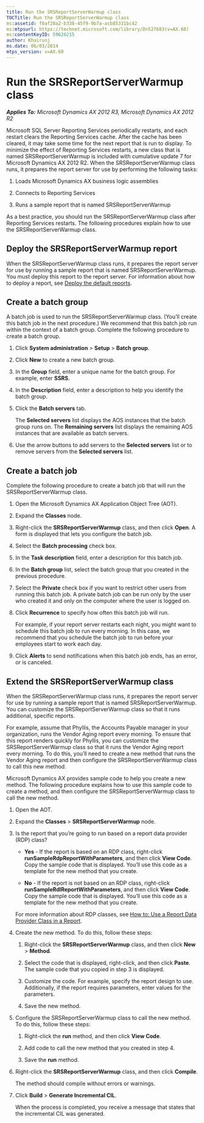 ```yaml
---
title: Run the SRSReportServerWarmup class
TOCTitle: Run the SRSReportServerWarmup class
ms:assetid: f0af28a2-b338-45f9-9b7a-acb85331bc42
ms:mtpsurl: https://technet.microsoft.com/library/Dn527683(v=AX.60)
ms:contentKeyID: 59626215
author: Khairunj
ms.date: 06/03/2014
mtps_version: v=AX.60
---
```


# Run the SRSReportServerWarmup class 


_**Applies To:** Microsoft Dynamics AX 2012 R3, Microsoft Dynamics AX 2012 R2_

Microsoft SQL Server Reporting Services periodically restarts, and each restart clears the Reporting Services cache. After the cache has been cleared, it may take some time for the next report that is run to display. To minimize the effect of Reporting Services restarts, a new class that is named SRSReportServerWarmup is included with cumulative update 7 for Microsoft Dynamics AX 2012 R2. When the SRSReportServerWarmup class runs, it prepares the report server for use by performing the following tasks:

1.  Loads Microsoft Dynamics AX business logic assemblies

2.  Connects to Reporting Services

3.  Runs a sample report that is named SRSReportServerWarmup

As a best practice, you should run the SRSReportServerWarmup class after Reporting Services restarts. The following procedures explain how to use the SRSReportServerWarmup class.

## Deploy the SRSReportServerWarmup report

When the SRSReportServerWarmup class runs, it prepares the report server for use by running a sample report that is named SRSReportServerWarmup. You must deploy this report to the report server. For information about how to deploy a report, see [Deploy the default reports](deploy-the-default-reports.md).

## Create a batch group

A batch job is used to run the SRSReportServerWarmup class. (You’ll create this batch job in the next procedure.) We recommend that this batch job run within the context of a batch group. Complete the following procedure to create a batch group.

1.  Click **System administration** \> **Setup** \> **Batch group**.

2.  Click **New** to create a new batch group.

3.  In the **Group** field, enter a unique name for the batch group. For example, enter **SSRS**.

4.  In the **Description** field, enter a description to help you identify the batch group.

5.  Click the **Batch servers** tab.
    
    The **Selected servers** list displays the AOS instances that the batch group runs on. The **Remaining servers** list displays the remaining AOS instances that are available as batch servers.

6.  Use the arrow buttons to add servers to the **Selected servers** list or to remove servers from the **Selected servers** list.

## Create a batch job

Complete the following procedure to create a batch job that will run the SRSReportServerWarmup class.

1.  Open the Microsoft Dynamics AX Application Object Tree (AOT).

2.  Expand the **Classes** node.

3.  Right-click the **SRSReportServerWarmup** class, and then click **Open**. A form is displayed that lets you configure the batch job.

4.  Select the **Batch processing** check box.

5.  In the **Task description** field, enter a description for this batch job.

6.  In the **Batch group** list, select the batch group that you created in the previous procedure.

7.  Select the **Private** check box if you want to restrict other users from running this batch job. A private batch job can be run only by the user who created it and only on the computer where the user is logged on.

8.  Click **Recurrence** to specify how often this batch job will run.
    
    For example, if your report server restarts each night, you might want to schedule this batch job to run every morning. In this case, we recommend that you schedule the batch job to run before your employees start to work each day.

9.  Click **Alerts** to send notifications when this batch job ends, has an error, or is canceled.

## Extend the SRSReportServerWarmup class

When the SRSReportServerWarmup class runs, it prepares the report server for use by running a sample report that is named SRSReportServerWarmup. You can customize the SRSReportServerWarmup class so that it runs additional, specific reports.

For example, assume that Phyllis, the Accounts Payable manager in your organization, runs the Vendor Aging report every morning. To ensure that this report renders quickly for Phyllis, you can customize the SRSReportServerWarmup class so that it runs the Vendor Aging report every morning. To do this, you’ll need to create a new method that runs the Vendor Aging report and then configure the SRSReportServerWarmup class to call this new method.

Microsoft Dynamics AX provides sample code to help you create a new method. The following procedure explains how to use this sample code to create a method, and then configure the SRSReportServerWarmup class to call the new method.

1.  Open the AOT.

2.  Expand the **Classes** \> **SRSReportServerWarmup** node.

3.  Is the report that you’re going to run based on a report data provider (RDP) class?
    
      - **Yes** - If the report is based on an RDP class, right-click **runSampleRdpReportWithParameters**, and then click **View Code**. Copy the sample code that is displayed. You’ll use this code as a template for the new method that you create.
    
      - **No** - If the report is not based on an RDP class, right-click **runSampleRdlReportWithParameters**, and then click **View Code**. Copy the sample code that is displayed. You’ll use this code as a template for the new method that you create.
    
    For more information about RDP classes, see [How to: Use a Report Data Provider Class in a Report](how-to-use-a-report-data-provider-class-in-a-report.md).

4.  Create the new method. To do this, follow these steps:
    
    1.  Right-click the **SRSReportServerWarmup** class, and then click **New** \> **Method**.
    
    2.  Select the code that is displayed, right-click, and then click **Paste**. The sample code that you copied in step 3 is displayed.
    
    3.  Customize the code. For example, specify the report design to use. Additionally, if the report requires parameters, enter values for the parameters.
    
    4.  Save the new method.

5.  Configure the SRSReportServerWarmup class to call the new method. To do this, follow these steps:
    
    1.  Right-click the **run** method, and then click **View Code**.
    
    2.  Add code to call the new method that you created in step 4.
    
    3.  Save the **run** method.

6.  Right-click the **SRSReportServerWarmup** class, and then click **Compile**.
    
    The method should compile without errors or warnings.

7.  Click **Build** \> **Generate Incremental CIL**.
    
    When the process is completed, you receive a message that states that the incremental CIL was generated.

  


